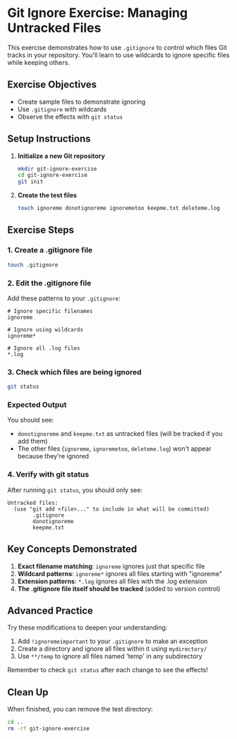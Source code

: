 # Git Ignore Exercise: Managing Untracked Files

This exercise demonstrates how to use `.gitignore` to control which files Git tracks in your repository. You'll learn to use wildcards to ignore specific files while keeping others.

## Exercise Objectives
- Create sample files to demonstrate ignoring
- Use `.gitignore` with wildcards
- Observe the effects with `git status`

## Setup Instructions

1. **Initialize a new Git repository**
   ```bash
   mkdir git-ignore-exercise
   cd git-ignore-exercise
   git init
   ```

2. **Create the test files**
   ```bash
   touch ignoreme donotignoreme ignoremetoo keepme.txt deleteme.log
   ```

## Exercise Steps

### 1. Create a .gitignore file
```bash
touch .gitignore
```

### 2. Edit the .gitignore file
Add these patterns to your `.gitignore`:
```
# Ignore specific filenames
ignoreme

# Ignore using wildcards
ignoreme*

# Ignore all .log files
*.log
```

### 3. Check which files are being ignored
```bash
git status
```

### Expected Output
You should see:
- `donotignoreme` and `keepme.txt` as untracked files (will be tracked if you add them)
- The other files (`ignoreme`, `ignoremetoo`, `deleteme.log`) won't appear because they're ignored

### 4. Verify with git status
After running `git status`, you should only see:
```
Untracked files:
  (use "git add <file>..." to include in what will be committed)
        .gitignore
        donotignoreme
        keepme.txt
```

## Key Concepts Demonstrated

1. **Exact filename matching**: `ignoreme` ignores just that specific file
2. **Wildcard patterns**: `ignoreme*` ignores all files starting with "ignoreme"
3. **Extension patterns**: `*.log` ignores all files with the .log extension
4. **The .gitignore file itself should be tracked** (added to version control)

## Advanced Practice

Try these modifications to deepen your understanding:

1. Add `!ignoremeimportant` to your `.gitignore` to make an exception
2. Create a directory and ignore all files within it using `mydirectory/`
3. Use `**/temp` to ignore all files named 'temp' in any subdirectory

Remember to check `git status` after each change to see the effects!

## Clean Up
When finished, you can remove the test directory:
```bash
cd ..
rm -rf git-ignore-exercise
```
